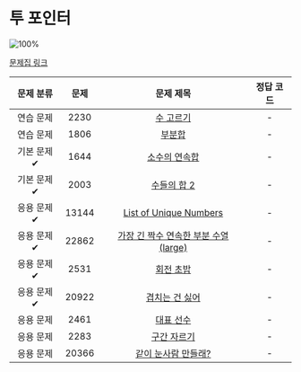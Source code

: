 # 투 포인터

![100%](https://progress-bar.xyz/0/?scale=11&title=progress&width=500&color=babaca&suffix=/11)

[문제집 링크](https://www.acmicpc.net/workbook/view/8709)

| 문제 분류 | 문제 | 문제 제목 | 정답 코드 |
| :--: | :--: | :--: | :--: |
| 연습 문제 | 2230 | [수 고르기](https://www.acmicpc.net/problem/2230) | - |
| 연습 문제 | 1806 | [부분합](https://www.acmicpc.net/problem/1806) | - |
| 기본 문제✔ | 1644 | [소수의 연속합](https://www.acmicpc.net/problem/1644) | - |
| 기본 문제✔ | 2003 | [수들의 합 2](https://www.acmicpc.net/problem/2003) | - |
| 응용 문제✔ | 13144 | [List of Unique Numbers](https://www.acmicpc.net/problem/13144) | - |
| 응용 문제✔ | 22862 | [가장 긴 짝수 연속한 부분 수열 (large)](https://www.acmicpc.net/problem/22862) | - |
| 응용 문제✔ | 2531 | [회전 초밥](https://www.acmicpc.net/problem/2531) | - |
| 응용 문제✔ | 20922 | [겹치는 건 싫어](https://www.acmicpc.net/problem/20922) | - |
| 응용 문제 | 2461 | [대표 선수](https://www.acmicpc.net/problem/2461) | - |
| 응용 문제 | 2283 | [구간 자르기](https://www.acmicpc.net/problem/2283) | - |
| 응용 문제 | 20366 | [같이 눈사람 만들래?](https://www.acmicpc.net/problem/20366) | - |
